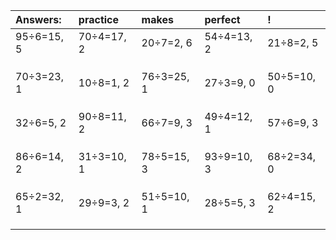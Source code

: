 | Answers: | practice | makes | perfect | ! |
| :--- | :--- | :--- | :--- | :--- |
| 95÷6=15, 5 | 70÷4=17, 2 | 20÷7=2, 6 | 54÷4=13, 2 | 21÷8=2, 5 | 
|   |   |   |   |   | 
|   |   |   |   |   | 
|   |   |   |   |   | 
| 70÷3=23, 1 | 10÷8=1, 2 | 76÷3=25, 1 | 27÷3=9, 0 | 50÷5=10, 0 | 
|   |   |   |   |   | 
|   |   |   |   |   | 
|   |   |   |   |   | 
| 32÷6=5, 2 | 90÷8=11, 2 | 66÷7=9, 3 | 49÷4=12, 1 | 57÷6=9, 3 | 
|   |   |   |   |   | 
|   |   |   |   |   | 
|   |   |   |   |   | 
| 86÷6=14, 2 | 31÷3=10, 1 | 78÷5=15, 3 | 93÷9=10, 3 | 68÷2=34, 0 | 
|   |   |   |   |   | 
|   |   |   |   |   | 
|   |   |   |   |   | 
| 65÷2=32, 1 | 29÷9=3, 2 | 51÷5=10, 1 | 28÷5=5, 3 | 62÷4=15, 2 | 
|   |   |   |   |   | 
|   |   |   |   |   | 
|   |   |   |   |   | 
